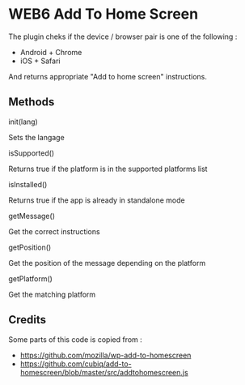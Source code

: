 # WEB6 Add To Home Screen

The plugin cheks if the device / browser pair is one of the following :

- Android + Chrome
- iOS + Safari

And returns appropriate "Add to home screen" instructions.

## Methods

init(lang)

Sets the langage

isSupported()

Returns true if the platform is in the supported platforms list

isInstalled()

Returns true if the app is already in standalone mode

getMessage()

Get the correct instructions

getPosition()

Get the position of the message depending on the platform

getPlatform()

Get the matching platform

## Credits

Some parts of this code is copied from :
- https://github.com/mozilla/wp-add-to-homescreen
- https://github.com/cubiq/add-to-homescreen/blob/master/src/addtohomescreen.js
